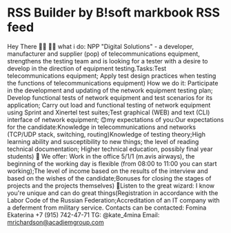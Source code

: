 # RSS Builder by B!soft markbook RSS feed
Hey There 👋👋
🙋‍♀️ what i do: NPP "Digital Solutions" - a developer, manufacturer and supplier (pop) of telecommunications equipment, strengthens the testing team and is looking for a tester with a desire to develop in the direction of equipment testing.Tasks:Test telecommunications equipment; Apply test design practices when testing the functions of telecommunications equipment)
  How we do it: Participate in the development and updating of the network equipment testing plan; Develop functional tests of network equipment and test scenarios for its application; Carry out load and functional testing of network equipment using Sprint and Xinertel test suites;Test graphical (WEB) and text (CLI) interface of network equipment; 
😊my expectations of you:Our expectations for the candidate:Knowledge in telecommunications and networks (TCP/UDP stack, switching, routing)Knowledge of testing theory;High learning ability and susceptibility to new things; the level of reading technical documentation; Higher technical education, possibly final year students)
🍔 We offer: Work in the office 5/1/1 (m.avis airways), the beginning of the working day is flexible (from 08:00 to 11:00 you can start working);The level of income based on the results of the interview and based on the wishes of the candidate;Bonuses for closing the stages of projects and the projects themselves)
🧙Listen to the great wizard: I know you're unique and can do great things(Registration in accordance with the Labor Code of the Russian Federation;Accreditation of an IT company with a deferment from military service.
Contacts can be contacted:
Fomina Ekaterina
+7 (915) 742-47-71
TG: @kate_4mina
Email: mrichardson@acadiemgroup.com


